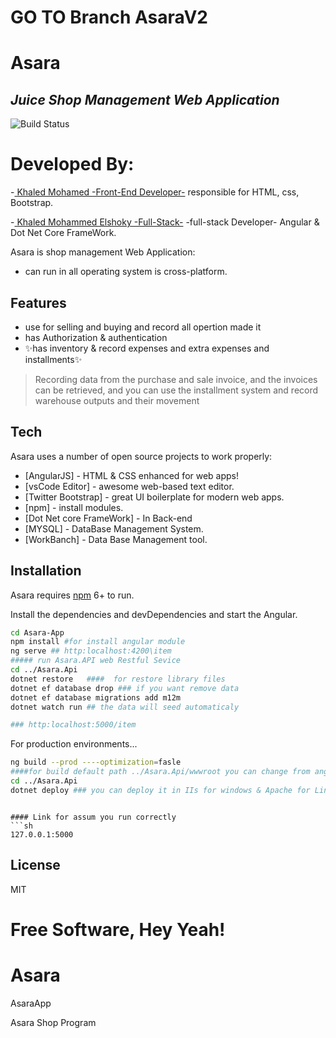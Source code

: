 
# GO TO Branch AsaraV2 

# Asara

## _Juice Shop Management Web Application_

![Build Status](https://res.cloudinary.com/dbbaq55id/image/upload/v1639722740/photo_2021-12-17_08-30-15_iixu7f.jpg)


# Developed By:

-[ Khaled Mohamed -Front-End Developer-](https://github.com/khaledmohamed138) responsible for HTML, css, Bootstrap.

-[ Khaled Mohammed Elshoky -Full-Stack-](https://github.com/KhaledAbd/) -full-stack Developer- Angular & Dot Net Core FrameWork.

Asara is shop management Web Application: 
- can run in all operating system is cross-platform.

## Features
- use for selling and buying and record all opertion made it
- has Authorization & authentication
- ✨has inventory & record expenses and  extra expenses  and installments✨

> Recording data from the purchase and sale invoice, 
> and the invoices can be retrieved, and 
> you can use the installment system and record warehouse outputs and their 
> movement
## Tech

Asara uses a number of open source projects to work properly:

- [AngularJS] - HTML & CSS enhanced for web apps!
- [vsCode Editor] - awesome web-based text editor.
- [Twitter Bootstrap] - great UI boilerplate for modern web apps.
- [npm] - install modules.
- [Dot Net core FrameWork] - In Back-end  
- [MYSQL] - DataBase Management System.
- [WorkBanch] - Data Base Management tool.
## Installation

Asara requires [npm](https://www.npmjs.com) 6+ to run.

Install the dependencies and devDependencies and start the Angular.


```sh
cd Asara-App
npm install #for install angular module
ng serve ## http:localhost:4200\item
##### run Asara.API web Restful Sevice
cd ../Asara.Api
dotnet restore   ####  for restore library files
dotnet ef database drop ### if you want remove data 
dotnet ef database migrations add m12m
dotnet watch run ## the data will seed automaticaly

### http:localhost:5000/item
```

For production environments...

```sh
ng build --prod ----optimization=fasle  
####for build default path ../Asara.Api/wwwroot you can change from angular.js
cd ../Asara.Api
dotnet deploy ### you can deploy it in IIs for windows & Apache for Linux
```
```

#### Link for assum you run correctly
```sh
127.0.0.1:5000 
```

## License

MIT

**Free Software, Hey Yeah!**
=======
# Asara
AsaraApp


Asara Shop Program

